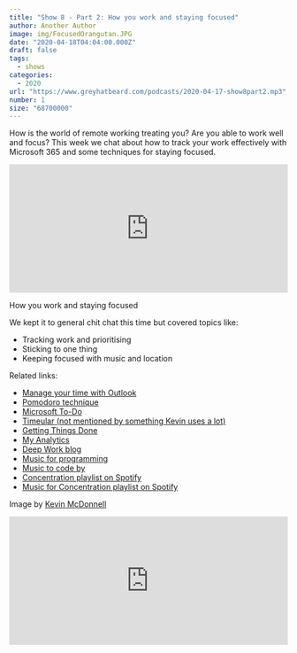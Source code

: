 ```yaml
---
title: "Show 8 - Part 2: How you work and staying focused"
author: Another Author
image: img/FocusedOrangutan.JPG
date: "2020-04-18T04:04:00.000Z"
draft: false
tags: 
  - shows
categories:
  - 2020
url: "https://www.greyhatbeard.com/podcasts/2020-04-17-show8part2.mp3"
number: 1
size: "68700000"
---
```


How is the world of remote working treating you? Are you able to work well and focus? This week we chat about how to track your work effectively with Microsoft 365 and some techniques for staying focused.

<iframe src="https://open.spotify.com/embed-podcast/episode/0uhfXIgSBvdf9EGcNsRJDl" width="100%" height="232" frameborder="0" allowtransparency="true" allow="encrypted-media"></iframe>

How you work and staying focused

We kept it to general chit chat this time but covered topics like:
- Tracking work and prioritising
- Sticking to one thing
- Keeping focused with music and location

Related links:
- [Manage your time with Outlook](https://techcommunity.microsoft.com/t5/outlook-blog/manage-your-time-while-working-from-home-with-outlook/ba-p/1303852)
- [Pomodoro technique](https://en.wikipedia.org/wiki/Pomodoro_Technique)
- [Microsoft To-Do](https://products.office.com/en-gb/microsoft-to-do-list-app)
- [Timeular (not mentioned by something Kevin uses a lot)](https://timeular.com/)
- [Getting Things Done](https://gettingthingsdone.com/)
- [My Analytics](https://products.office.com/en-us/business/myanalytics-personal-analytics)
- [Deep Work blog](https://www.calnewport.com/blog/)
- [Music for programming](https://www.musicforprogramming.net/)
- [Music to code by](http://mtcb.pwop.com/)
- [Concentration playlist on Spotify](https://open.spotify.com/album/5gon06itmscOUH31iXarGd?highlight=spotify:track:5HEABqKbBSpTWAPrtY4VBd)
- [Music for Concentration playlist on Spotify](https://open.spotify.com/playlist/37i9dQZF1DX3PFzdbtx1Us)

Image by [Kevin McDonnell](https://kevmcdonk.smugmug.com)


<iframe src="https://open.spotify.com/embed-podcast/episode/0uhfXIgSBvdf9EGcNsRJDl" width="100%" height="232" frameborder="0" allowtransparency="true" allow="encrypted-media"></iframe>
